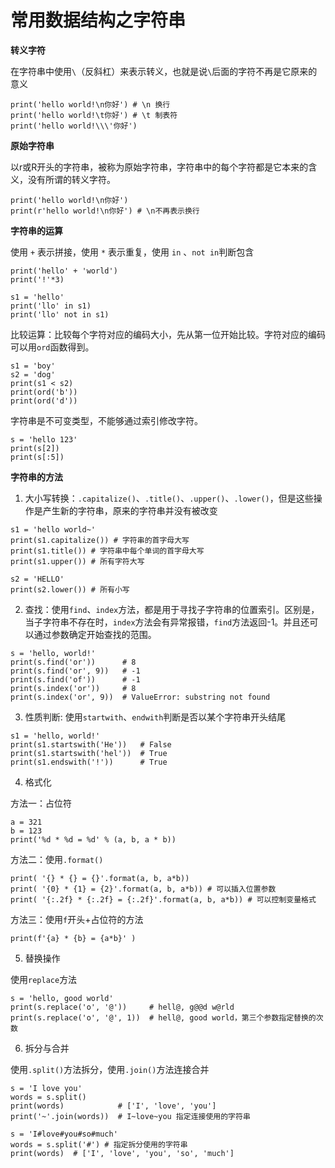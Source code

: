 # 常用数据结构之字符串

**转义字符**

在字符串中使用`\`（反斜杠）来表示转义，也就是说`\`后面的字符不再是它原来的意义

```
print('hello world!\n你好') # \n 换行
print('hello world!\t你好') # \t 制表符
print('hello world!\\\'你好')
```

**原始字符串**

以r或R开头的字符串，被称为原始字符串，字符串中的每个字符都是它本来的含义，没有所谓的转义字符。

```
print('hello world!\n你好')
print(r'hello world!\n你好') # \n不再表示换行
```

**字符串的运算**

使用 ``+`` 表示拼接，使用 ``*`` 表示重复，使用 ``in`` 、``not in``判断包含

```
print('hello' + 'world')
print('!'*3)

s1 = 'hello'
print('llo' in s1)
print('llo' not in s1) 
```

比较运算：比较每个字符对应的编码大小，先从第一位开始比较。字符对应的编码可以用``ord``函数得到。

```
s1 = 'boy'
s2 = 'dog'
print(s1 < s2)
print(ord('b'))
print(ord('d'))
```

字符串是不可变类型，不能够通过索引修改字符。
```
s = 'hello 123'
print(s[2])
print(s[:5])
```

**字符串的方法**

1. 大小写转换：`.capitalize()`、`.title()`、`.upper()`、`.lower()`，但是这些操作是产生新的字符串，原来的字符串并没有被改变

```
s1 = 'hello world~'
print(s1.capitalize()) # 字符串的首字母大写
print(s1.title()) # 字符串中每个单词的首字母大写
print(s1.upper()) # 所有字符大写

s2 = 'HELLO'
print(s2.lower()) # 所有小写
```

2. 查找：使用`find`、`index`方法，都是用于寻找子字符串的位置索引。区别是，当子字符串不存在时，`index`方法会有异常报错，`find`方法返回-1。并且还可以通过参数确定开始查找的范围。

```
s = 'hello, world!'
print(s.find('or'))      # 8
print(s.find('or', 9))   # -1
print(s.find('of'))      # -1
print(s.index('or'))     # 8
print(s.index('or', 9))  # ValueError: substring not found
```

3. 性质判断: 使用`startwith`、`endwith`判断是否以某个字符串开头结尾

```
s1 = 'hello, world!'
print(s1.startswith('He'))   # False
print(s1.startswith('hel'))  # True
print(s1.endswith('!'))      # True
```

4. 格式化

方法一：占位符

```
a = 321
b = 123
print('%d * %d = %d' % (a, b, a * b))
```

方法二：使用`.format()`

```
print( '{} * {} = {}'.format(a, b, a*b))
print( '{0} * {1} = {2}'.format(a, b, a*b)) # 可以插入位置参数
print( '{:.2f} * {:.2f} = {:.2f}'.format(a, b, a*b)) # 可以控制变量格式
```

方法三：使用`f`开头+占位符的方法

```
print(f'{a} * {b} = {a*b}' )
```

5. 替换操作

使用`replace`方法

```
s = 'hello, good world'
print(s.replace('o', '@'))     # hell@, g@@d w@rld
print(s.replace('o', '@', 1))  # hell@, good world，第三个参数指定替换的次数
```

6. 拆分与合并

使用`.split()`方法拆分，使用`.join()`方法连接合并

```
s = 'I love you'
words = s.split()
print(words)            # ['I', 'love', 'you']
print('~'.join(words))  # I~love~you 指定连接使用的字符串

s = 'I#love#you#so#much'
words = s.split('#') # 指定拆分使用的字符串
print(words)  # ['I', 'love', 'you', 'so', 'much']
```
